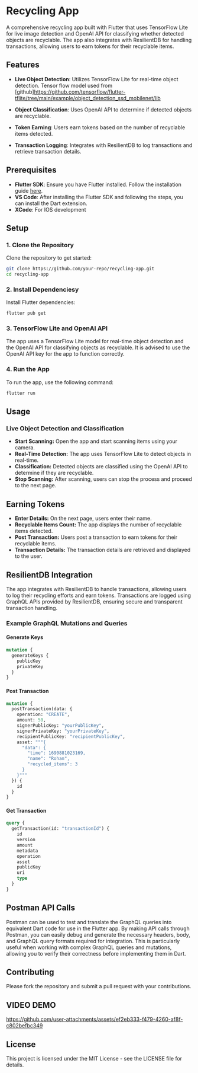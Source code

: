 # Recycling App

A comprehensive recycling app built with Flutter that uses TensorFlow Lite for live image detection and OpenAI API for classifying whether detected objects are recyclable. The app also integrates with ResilientDB for handling transactions, allowing users to earn tokens for their recyclable items.

## Features

- **Live Object Detection**: Utilizes TensorFlow Lite for real-time object detection. Tensor flow model used from [github]https://github.com/tensorflow/flutter-tflite/tree/main/example/object_detection_ssd_mobilenet/lib

- **Object Classification**: Uses OpenAI API to determine if detected objects are recyclable.
- **Token Earning**: Users earn tokens based on the number of recyclable items detected.
- **Transaction Logging**: Integrates with ResilientDB to log transactions and retrieve transaction details.

## Prerequisites

- **Flutter SDK**: Ensure you have Flutter installed. Follow the installation guide [here](https://flutter.dev/docs/get-started/install).
- **VS Code**: After installing the Flutter SDK and following the steps, you can install the Dart extension.
- **XCode**: For IOS development

## Setup

### 1. Clone the Repository
Clone the repository to get started:

```sh
git clone https://github.com/your-repo/recycling-app.git
cd recycling-app
```

### 2. Install Dependenciesy
Install Flutter dependencies:

```sh
flutter pub get
```

### 3. TensorFlow Lite and OpenAI API
The app uses a TensorFlow Lite model for real-time object detection and the OpenAI API for classifying objects as recyclable. It is advised to use the OpenAI API key for the app to function correctly.

### 4. Run the App
To run the app, use the following command:
```sh
flutter run
```

## Usage
### Live Object Detection and Classification
- **Start Scanning:** Open the app and start scanning items using your camera.
- **Real-Time Detection:** The app uses TensorFlow Lite to detect objects in real-time.
- **Classification:** Detected objects are classified using the OpenAI API to determine if they are recyclable.
- **Stop Scanning:** After scanning, users can stop the process and proceed to the next page.

## Earning Tokens
- **Enter Details:** On the next page, users enter their name.
- **Recyclable Items Count:** The app displays the number of recyclable items detected.
- **Post Transaction:** Users post a transaction to earn tokens for their recyclable items.
- **Transaction Details:** The transaction details are retrieved and displayed to the user.

## ResilientDB Integration
The app integrates with ResilientDB to handle transactions, allowing users to log their recycling efforts and earn tokens. Transactions are logged using GraphQL APIs provided by ResilientDB, ensuring secure and transparent transaction handling.

### Example GraphQL Mutations and Queries
#### Generate Keys
```graphql
mutation {
  generateKeys {
    publicKey
    privateKey
  }
}
```
#### Post Transaction
```graphql
mutation {
  postTransaction(data: {
    operation: "CREATE",
    amount: 50,
    signerPublicKey: "yourPublicKey",
    signerPrivateKey: "yourPrivateKey",
    recipientPublicKey: "recipientPublicKey",
    asset: """{
      "data": {
        "time": 1690881023169,
        "name": "Rohan",
        "recycled_items": 3
      }
    }"""
  }) {
    id
  }
}
```
#### Get Transaction
````graphql
query {
  getTransaction(id: "transactionId") {
    id
    version
    amount
    metadata
    operation
    asset
    publicKey
    uri
    type
  }
}
````
## Postman API Calls
Postman can be used to test and translate the GraphQL queries into equivalent Dart code for use in the Flutter app. By making API calls through Postman, you can easily debug and generate the necessary headers, body, and GraphQL query formats required for integration. This is particularly useful when working with complex GraphQL queries and mutations, allowing you to verify their correctness before implementing them in Dart.




## Contributing
Please fork the repository and submit a pull request with your contributions.

## VIDEO DEMO
https://github.com/user-attachments/assets/ef2eb333-f479-4260-af8f-c802befbc349


## License
This project is licensed under the MIT License - see the LICENSE file for details.

